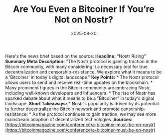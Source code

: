 ﻿---
title: Are You Even a Bitcoiner If You’re Not on Nostr?
date: '2025-08-20'
category: Markets
summary: ''
slug: are you even a bitcoiner if youre not on nostr
source_urls:
- https://bitcoinmagazine.com/conference/a-bitcoiner-must-be-on-nostr
seo:
  title: Are You Even a Bitcoiner If You’re Not on Nostr? | Hash n Hedge
  description: ''
  keywords:
  - news
  - markets
  - brief
---

Here's the news brief based on the source:  **Headline:** "Nostr Rising"  **Summary Meta Description:** "The Nostr protocol is gaining traction in the Bitcoin community, with many considering it a necessary tool for true decentralization and censorship-resistance. We explore what it means to be a 'Bitcoiner' in today's digital landscape."  **Key Points:**  * The Nostr protocol allows users to send and receive real-time updates on the blockchain. * Many prominent figures in the Bitcoin community are embracing Nostr, including well-known developers and influencers. * The rise of Nostr has sparked debate about what it means to be a "Bitcoiner" in today's digital landscape.  **Short Takeaways:**  * Nostr's popularity is driven by its potential to further decentralize the Bitcoin network and promote censorship-resistance.  * As the protocol continues to gain traction, we may see more mainstream adoption of decentralized technologies.  **Sources:** [https://bitcoinmagazine.com/conference/a-bitcoiner-must-be-on-nostr](https://bitcoinmagazine.com/conference/a-bitcoiner-must-be-on-nostr) 
